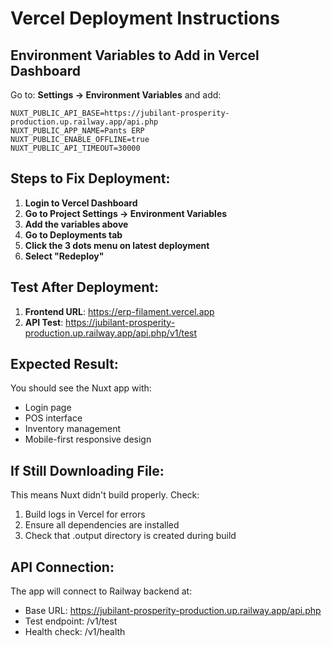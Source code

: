 # Vercel Deployment Instructions

## Environment Variables to Add in Vercel Dashboard

Go to: **Settings → Environment Variables** and add:

```
NUXT_PUBLIC_API_BASE=https://jubilant-prosperity-production.up.railway.app/api.php
NUXT_PUBLIC_APP_NAME=Pants ERP
NUXT_PUBLIC_ENABLE_OFFLINE=true
NUXT_PUBLIC_API_TIMEOUT=30000
```

## Steps to Fix Deployment:

1. **Login to Vercel Dashboard**
2. **Go to Project Settings → Environment Variables**
3. **Add the variables above**
4. **Go to Deployments tab**
5. **Click the 3 dots menu on latest deployment**
6. **Select "Redeploy"**

## Test After Deployment:

1. **Frontend URL**: https://erp-filament.vercel.app
2. **API Test**: https://jubilant-prosperity-production.up.railway.app/api.php/v1/test

## Expected Result:

You should see the Nuxt app with:
- Login page
- POS interface
- Inventory management
- Mobile-first responsive design

## If Still Downloading File:

This means Nuxt didn't build properly. Check:
1. Build logs in Vercel for errors
2. Ensure all dependencies are installed
3. Check that .output directory is created during build

## API Connection:

The app will connect to Railway backend at:
- Base URL: https://jubilant-prosperity-production.up.railway.app/api.php
- Test endpoint: /v1/test
- Health check: /v1/health
